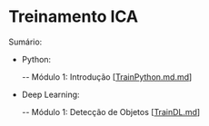 # Treinamento ICA
Sumário:

- Python:

  -- Módulo 1: Introdução [[TrainPython.md.md](TrainPython.md.md)]
  
- Deep Learning:

  -- Módulo 1: Detecção de Objetos [[TrainDL.md](TrainDL.md)]
